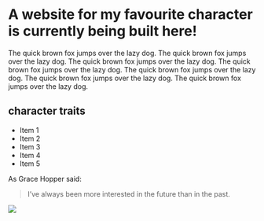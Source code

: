 # A website for my favourite character is currently being built here!

The quick brown fox jumps over the lazy dog. The quick brown fox jumps over the lazy dog. The quick brown fox jumps over the lazy dog. The quick brown fox jumps over the lazy dog. The quick brown fox jumps over the lazy dog. The quick brown fox jumps over the lazy dog. The quick brown fox jumps over the lazy dog.

## character traits
* Item 1
* Item 2
* Item 3
* Item 4
* Item 5

As Grace Hopper said:
> I’ve always been more interested
> in the future than in the past.

<img src="https://www.karate-kaltenkirchen.de/images/logos/Karate_Kaltenkirchen_Header.jpg"/>

